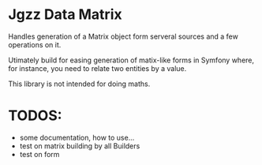Jgzz Data Matrix
================


Handles generation of a Matrix object form serveral sources and a few operations on it.

Utimately build for easing generation of matix-like forms in Symfony where, for instance, you need to relate two entities by a value.

This library is not intended for doing maths.



# TODOS:

- some documentation, how to use...
- test on matrix building by all Builders
- test on form